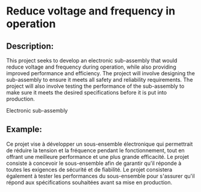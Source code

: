 # Reduce voltage and frequency in operation

## Description:
This project seeks to develop an electronic sub-assembly that would reduce voltage and frequency during operation, while also providing improved performance and efficiency. The project will involve designing the sub-assembly to ensure it meets all safety and reliability requirements. The project will also involve testing the performance of the sub-assembly to make sure it meets the desired specifications before it is put into production.

Electronic sub-assembly

## Example:
Ce projet vise à développer un sous-ensemble électronique qui permettrait de réduire la tension et la fréquence pendant le fonctionnement, tout en offrant une meilleure performance et une plus grande efficacité. Le projet consiste à concevoir le sous-ensemble afin de garantir qu'il réponde à toutes les exigences de sécurité et de fiabilité. Le projet consistera également à tester les performances du sous-ensemble pour s'assurer qu'il répond aux spécifications souhaitées avant sa mise en production.